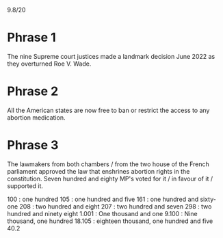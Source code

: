 9.8/20

# Phrase 1
The nine Supreme court justices made a landmark decision June 2022 as they overturned Roe V. Wade.

# Phrase 2
All the American states are now free to ban or restrict the access to any abortion medication. 

# Phrase 3
The lawmakers from both chambers / from the two house  of the French parliament approved the law that enshrines abortion rights in the constitution. Seven hundred and eighty MP's voted for it / in favour of it / supported it. 

100 : one hundred
105 : one hundred and five
161 : one hundred and sixty-one
208 : two hundred and eight
207 : two hundred and seven
298 : two hundred and ninety eight
1.001 : One thousand and one
9.100 : Nine thousand, one hundred
18.105 : eighteen thousand, one hundred and five
40.2